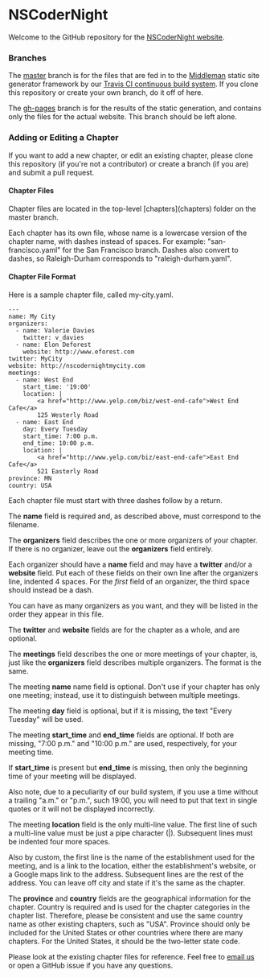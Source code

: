 # NSCoderNight

Welcome to the GitHub repository for the <a href="http://www.nscodernight.com">NSCoderNight website</a>.

<h3>Branches</h3>
The <a href="https://github.com/nscodernight/nscodernight/tree/master">master</a> branch is for the files that are fed in to the <a href="https://middlemanapp.com">Middleman</a> static site generator framework by our <a href="https://travis-ci.org/NSCoderNight/NSCoderNight">Travis CI continuous build system</a>. If you clone this repository or create your own branch, do it off of here.

The <a href="https://github.com/nscodernight/nscodernight/tree/gh-pages">gh-pages</a> branch is for the results of the static generation, and contains only the files for the actual website. This branch should be left alone.

<h3>Adding or Editing a Chapter</h3>
If you want to add a new chapter, or edit an existing chapter, please clone this repository (if you're not a contributor) or create a branch (if you are) and submit a pull request.

<h4>Chapter Files</h4>
Chapter files are located in the top-level [chapters](chapters) folder on the master branch.

Each chapter has its own file, whose name is a lowercase version of the chapter name, with dashes instead of spaces. For example: "san-francisco.yaml" for the San Francisco branch. Dashes also convert to dashes, so Raleigh-Durham corresponds to "raleigh-durham.yaml".

<h4>Chapter File Format</h4>
Here is a sample chapter file, called my-city.yaml.

````
---
name: My City
organizers:
  - name: Valerie Davies
    twitter: v_davies
  - name: Elon Deforest
    website: http://www.eforest.com
twitter: MyCity
website: http://nscodernightmycity.com
meetings:
  - name: West End
    start_time: '19:00'
    location: |
        <a href="http://www.yelp.com/biz/west-end-cafe">West End Cafe</a>
        125 Westerly Road
  - name: East End
	day: Every Tuesday
    start_time: 7:00 p.m.
    end_time: 10:00 p.m.
    location: |
        <a href="http://www.yelp.com/biz/east-end-cafe">East End Cafe</a>
        521 Easterly Road
province: MN
country: USA
````
Each chapter file must start with three dashes follow by a return.

The <B>name</B> field is required and, as described above, must correspond to the filename.

The <B>organizers</B> field describes the one or more organizers of your chapter. If there is no organizer, leave out the <B>organizers</B> field entirely.

Each organizer should have a <B>name</B> field and may have a <B>twitter</B> and/or a <B>website</B> field. Put each of these fields on their own line after the organizers line, indented 4 spaces. For the <I>first</I> field of an organizer, the third space should instead be a dash.

You can have as many organizers as you want, and they will be listed in the order they appear in this file.

The <B>twitter</B> and <B>website</B> fields are for the chapter as a whole, and are optional.

The <B>meetings</B> field describes the one or more meetings of your chapter, is, just like the <B>organizers</B> field describes multiple organizers. The format is the same.

The meeting <b>name</b> name field is optional. Don't use if your chapter has only one meeting; instead, use it to distinguish between multiple meetings.

The meeting <b>day</b> field is optional, but if it is missing, the text "Every Tuesday" will be used.

The meeting <b>start_time</b> and <b>end_time</b> fields are optional. If both are missing, "7:00 p.m." and "10:00 p.m." are used, respectively, for your meeting time.

If <b>start_time</b> is present but <b>end_time</b> is missing, then only the beginning time of your meeting will be displayed.

Also note, due to a peculiarity of our build system, if you use a time without a trailing "a.m." or "p.m.", such 19:00, you will need to put that text in single quotes or it will not be displayed incorrectly.

The meeting <b>location</b> field is the only multi-line value. The first line of such a multi-line value must be just a pipe character (|). Subsequent lines must be indented four more spaces. 

Also by custom, the first line is the name of the establishment used for the meeting, and is a link to the location, either the establishment's website, or a Google maps link to the address. Subsequent lines are the rest of the address. You can leave off city and state if it's the same as the chapter.

The <b>province</b> and <b>country</b> fields are the geographical information for the chapter. Country is required and is used for the chapter categories in the chapter list. Therefore, please be consistent and use the same country name as other existing chapters, such as "USA". Province should only be included for the United States or other countries where there are many chapters. For the United States, it should be the two-letter state code.

Please look at the existing chapter files for reference. Feel free to <a href="mailto:nscodernight@gmail.com">email us</a> or open a GitHub issue if you have any questions.